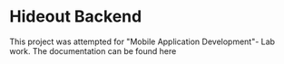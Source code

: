 # Hideout Backend
This project was attempted for "Mobile Application Development"- Lab work. 
The documentation can be found here
